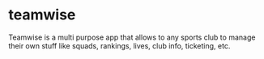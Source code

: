 # teamwise
Teamwise is a multi purpose app that allows to any sports club to manage their own stuff like squads, rankings, lives, club info, ticketing, etc.
